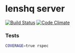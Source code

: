# lenshq server

[![Build Status](https://travis-ci.org/lenshq/lens_server.svg?branch=master)](https://travis-ci.org/lenshq/lens_server)
[![Code Climate](https://codeclimate.com/github/lenshq/lens_server/badges/gpa.svg)](https://codeclimate.com/github/lenshq/lens_server)

### Tests

```sh
COVERAGE=true rspec
```
